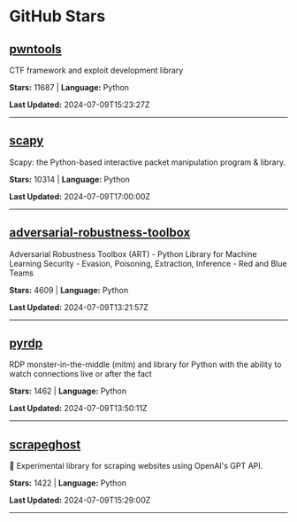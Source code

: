 # GitHub Stars

## [pwntools](https://github.com/Gallopsled/pwntools)

CTF framework and exploit development library

**Stars:** 11687 | **Language:** Python

**Last Updated:** 2024-07-09T15:23:27Z


---

## [scapy](https://github.com/secdev/scapy)

Scapy: the Python-based interactive packet manipulation program & library.

**Stars:** 10314 | **Language:** Python

**Last Updated:** 2024-07-09T17:00:00Z


---

## [adversarial-robustness-toolbox](https://github.com/Trusted-AI/adversarial-robustness-toolbox)

Adversarial Robustness Toolbox (ART) - Python Library for Machine Learning Security - Evasion, Poisoning, Extraction, Inference - Red and Blue Teams

**Stars:** 4609 | **Language:** Python

**Last Updated:** 2024-07-09T13:21:57Z


---

## [pyrdp](https://github.com/GoSecure/pyrdp)

RDP monster-in-the-middle (mitm) and library for Python with the ability to watch connections live or after the fact

**Stars:** 1462 | **Language:** Python

**Last Updated:** 2024-07-09T13:50:11Z


---

## [scrapeghost](https://github.com/jamesturk/scrapeghost)

👻 Experimental library for scraping websites using OpenAI's GPT API.

**Stars:** 1422 | **Language:** Python

**Last Updated:** 2024-07-09T15:29:00Z


---
